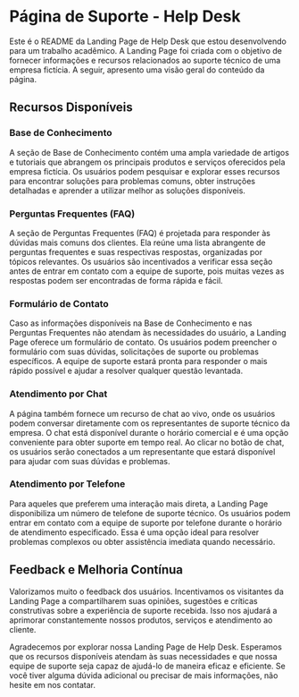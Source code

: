 # Página de Suporte - Help Desk

Este é o README da Landing Page de Help Desk que estou desenvolvendo para um trabalho acadêmico. A Landing Page foi criada com o objetivo de fornecer informações e recursos relacionados ao suporte técnico de uma empresa fictícia. A seguir, apresento uma visão geral do conteúdo da página.

## Recursos Disponíveis

### Base de Conhecimento

A seção de Base de Conhecimento contém uma ampla variedade de artigos e tutoriais que abrangem os principais produtos e serviços oferecidos pela empresa fictícia. Os usuários podem pesquisar e explorar esses recursos para encontrar soluções para problemas comuns, obter instruções detalhadas e aprender a utilizar melhor as soluções disponíveis.

### Perguntas Frequentes (FAQ)

A seção de Perguntas Frequentes (FAQ) é projetada para responder às dúvidas mais comuns dos clientes. Ela reúne uma lista abrangente de perguntas frequentes e suas respectivas respostas, organizadas por tópicos relevantes. Os usuários são incentivados a verificar essa seção antes de entrar em contato com a equipe de suporte, pois muitas vezes as respostas podem ser encontradas de forma rápida e fácil.

### Formulário de Contato

Caso as informações disponíveis na Base de Conhecimento e nas Perguntas Frequentes não atendam às necessidades do usuário, a Landing Page oferece um formulário de contato. Os usuários podem preencher o formulário com suas dúvidas, solicitações de suporte ou problemas específicos. A equipe de suporte estará pronta para responder o mais rápido possível e ajudar a resolver qualquer questão levantada.

### Atendimento por Chat

A página também fornece um recurso de chat ao vivo, onde os usuários podem conversar diretamente com os representantes de suporte técnico da empresa. O chat está disponível durante o horário comercial e é uma opção conveniente para obter suporte em tempo real. Ao clicar no botão de chat, os usuários serão conectados a um representante que estará disponível para ajudar com suas dúvidas e problemas.

### Atendimento por Telefone

Para aqueles que preferem uma interação mais direta, a Landing Page disponibiliza um número de telefone de suporte técnico. Os usuários podem entrar em contato com a equipe de suporte por telefone durante o horário de atendimento especificado. Essa é uma opção ideal para resolver problemas complexos ou obter assistência imediata quando necessário.

## Feedback e Melhoria Contínua

Valorizamos muito o feedback dos usuários. Incentivamos os visitantes da Landing Page a compartilharem suas opiniões, sugestões e críticas construtivas sobre a experiência de suporte recebida. Isso nos ajudará a aprimorar constantemente nossos produtos, serviços e atendimento ao cliente.

Agradecemos por explorar nossa Landing Page de Help Desk. Esperamos que os recursos disponíveis atendam às suas necessidades e que nossa equipe de suporte seja capaz de ajudá-lo de maneira eficaz e eficiente. Se você tiver alguma dúvida adicional ou precisar de mais informações, não hesite em nos contatar.
